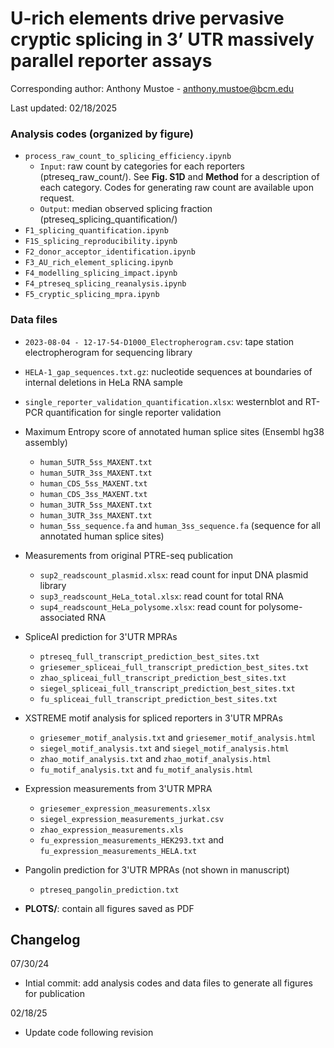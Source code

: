 


# U-rich elements drive pervasive cryptic splicing in 3’ UTR massively parallel reporter assays 

Corresponding author: Anthony Mustoe - anthony.mustoe@bcm.edu

Last updated: 02/18/2025

### Analysis codes (organized by figure)
  - `process_raw_count_to_splicing_efficiency.ipynb`
      - `Input`: raw count by categories for each reporters (ptreseq_raw_count/). See **Fig. S1D** and **Method** for a description of each category. Codes for generating raw count are available upon request.
      - `Output`: median observed splicing fraction (ptreseq_splicing_quantification/)
  - `F1_splicing_quantification.ipynb`       
  - `F1S_splicing_reproducibility.ipynb`     
  - `F2_donor_acceptor_identification.ipynb` 
  - `F3_AU_rich_element_splicing.ipynb`      
  - `F4_modelling_splicing_impact.ipynb`     
  - `F4_ptreseq_splicing_reanalysis.ipynb`   
  - `F5_cryptic_splicing_mpra.ipynb`        
     
### Data files
  - `2023-08-04 - 12-17-54-D1000_Electropherogram.csv`: tape station electropherogram for sequencing library
  - `HELA-1_gap_sequences.txt.gz`: nucleotide sequences at boundaries of internal deletions in HeLa RNA sample
  - `single_reporter_validation_quantification.xlsx`: westernblot and RT-PCR quantification for single reporter validation
  - Maximum Entropy score of annotated human splice sites (Ensembl hg38 assembly)
      - `human_5UTR_5ss_MAXENT.txt`
      - `human_5UTR_3ss_MAXENT.txt`
      - `human_CDS_5ss_MAXENT.txt`
      - `human_CDS_3ss_MAXENT.txt`
      - `human_3UTR_5ss_MAXENT.txt`
      - `human_3UTR_3ss_MAXENT.txt`
      - `human_5ss_sequence.fa` and `human_3ss_sequence.fa` (sequence for all annotated human splice sites)
  - Measurements from original PTRE-seq publication
      - `sup2_readscount_plasmid.xlsx`: read count for input DNA plasmid library
      - `sup3_readscount_HeLa_total.xlsx`: read count for total RNA
      - `sup4_readscount_HeLa_polysome.xlsx`: read count for polysome-associated RNA
  - SpliceAI prediction for 3'UTR MPRAs
      - `ptreseq_full_transcript_prediction_best_sites.txt`
      - `griesemer_spliceai_full_transcript_prediction_best_sites.txt`
      - `zhao_spliceai_full_transcript_prediction_best_sites.txt`
      - `siegel_spliceai_full_transcript_prediction_best_sites.txt`
      - `fu_spliceai_full_transcript_prediction_best_sites.txt`
  - XSTREME motif analysis for spliced reporters in 3'UTR MPRAs
      - `griesemer_motif_analysis.txt` and `griesemer_motif_analysis.html`
      - `siegel_motif_analysis.txt` and `siegel_motif_analysis.html`
      - `zhao_motif_analysis.txt` and `zhao_motif_analysis.html`
      - `fu_motif_analysis.txt` and `fu_motif_analysis.html`
  - Expression measurements from 3'UTR MPRA
      - `griesemer_expression_measurements.xlsx`
      - `siegel_expression_measurements_jurkat.csv`
      - `zhao_expression_measurements.xls`
      - `fu_expression_measurements_HEK293.txt` and `fu_expression_measurements_HELA.txt`
  - Pangolin prediction for 3'UTR MPRAs (not shown in manuscript)
      - `ptreseq_pangolin_prediction.txt`

- **PLOTS/**: contain all figures saved as PDF


## Changelog
07/30/24
  - Intial commit: add analysis codes and data files to generate all figures for publication
    
02/18/25
  - Update code following revision
